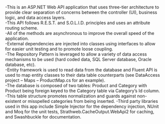 -This is an ASP.NET Web API application that uses three-tier architecture to provide clear separation of concerns between the controller (UI), business logic, and data access layers.  
-This API follows R.E.S.T. and S.O.L.I.D. principles and uses an attribute routing scheme.  
-All of the methods are asynchronous to improve the overall speed of the application.  
-External dependencies are injected into classes using interfaces to allow for easier unit testing and to promote loose coupling.  
-The Repository Pattern is leveraged to allow a variety of data access mechanisms to be used (hard coded data, SQL Server database, Oracle database, etc).  
-Entity framework is used to read data from the database and Fluent API is used to map entity classes to their data table counterparts (see DataAccess project – Maps – ProductMap.cs for an example).  
-The database is composed of two tables: Product and Category with Product being foreign keyed to the Category table via Category’s Id column.  
-This table structure promotes normalization and guards against non-existent or misspelled categories from being inserted.
-Third party libraries used in this app include Simple Injector for the dependency injection, NUnit and Moq for the unit tests, Strathweb.CacheOutput.WebApi2 for caching, and Swashbuckle for documentation.  

